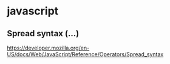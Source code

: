 # javascript

## Spread syntax (...)
https://developer.mozilla.org/en-US/docs/Web/JavaScript/Reference/Operators/Spread_syntax
